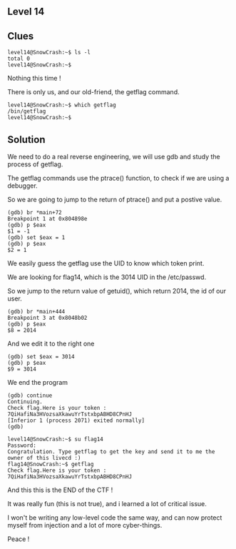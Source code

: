 ## Level 14


## Clues


```
level14@SnowCrash:~$ ls -l
total 0
level14@SnowCrash:~$
```

Nothing this time ! 


There is only us, and our old-friend, the getflag command.

```
level14@SnowCrash:~$ which getflag
/bin/getflag
level14@SnowCrash:~$
```


## Solution

We need to do a real reverse engineering, we will use gdb and study the process of getflag.



The getflag commands use the ptrace() function, to check if we are using a debugger.

So we are going to jump to the return of ptrace() and put a postive value.

```
(gdb) br *main+72
Breakpoint 1 at 0x804898e
(gdb) p $eax
$1 = -1
(gdb) set $eax = 1
(gdb) p $eax
$2 = 1
```

We easily guess the getflag use the UID to know which token print.

We are looking for flag14, which is the 3014 UID in the /etc/passwd.

So we jump to the return value of getuid(), which return 2014, the id of our user.

```
(gdb) br *main+444
Breakpoint 3 at 0x8048b02
(gdb) p $eax
$8 = 2014
```

And we edit it to the right one
```
(gdb) set $eax = 3014
(gdb) p $eax
$9 = 3014
```

We end the program
```
(gdb) continue
Continuing.
Check flag.Here is your token : 7QiHafiNa3HVozsaXkawuYrTstxbpABHD8CPnHJ
[Inferior 1 (process 2071) exited normally]
(gdb)
```


```
level14@SnowCrash:~$ su flag14
Password:
Congratulation. Type getflag to get the key and send it to me the owner of this livecd :)
flag14@SnowCrash:~$ getflag
Check flag.Here is your token : 7QiHafiNa3HVozsaXkawuYrTstxbpABHD8CPnHJ
```


And this this is the END of the CTF !



It was really fun (this is not true), and i learned a lot of critical issue.

I won't be writing any low-level code the same way, and can now protect myself from injection and a lot of more cyber-things.


Peace !